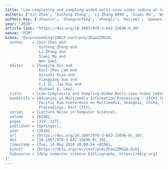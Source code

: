 ```yaml
---
title: "Low-complexity and sampling-aided multi-view video coding at low bitrate"
authors: ['Xin Zhao', 'Xinfeng Zhang', 'Li Zhang 0006', 'Siwei Ma', 'Wen Gao 0001']
authors-key: ['zhaoxin', 'zhangxinfeng', 'zhangli', 'masiwei', 'gaowen']
year: "2010"
article-link: "https://doi.org/10.1007/978-3-642-15696-0_30"
venue: "PCM"
bibex: "@inproceedings{DBLP:conf/pcm/ZhaoZZMG10,
  author    = {Xin Zhao and
               Xinfeng Zhang and
               Li Zhang and
               Siwei Ma and
               Wen Gao},
  editor    = {Guoping Qiu and
               Kin{-}Man Lam and
               Hitoshi Kiya and
               Xiangyang Xue and
               C.{-}C. Jay Kuo and
               Michael S. Lew},
  title     = {Low-Complexity and Sampling-Aided Multi-view Video Coding at Low Bitrate},
  booktitle = {Advances in Multimedia Information Processing - {PCM} 2010 - 11th
               Pacific Rim Conference on Multimedia, Shanghai, China, September 2010,
               Proceedings, Part {II}},
  series    = {Lecture Notes in Computer Science},
  volume    = {6298},
  pages     = {319--327},
  publisher = {Springer},
  year      = {2010},
  url       = {https://doi.org/10.1007/978-3-642-15696-0\_30},
  doi       = {10.1007/978-3-642-15696-0\_30},
  timestamp = {Tue, 14 May 2019 10:00:54 +0200},
  biburl    = {https://dblp.org/rec/conf/pcm/ZhaoZZMG10.bib},
  bibsource = {dblp computer science bibliography, https://dblp.org}
}"
---
```

